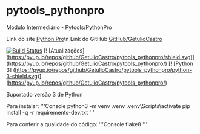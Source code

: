 # pytools_pythonpro

Módulo Intermediário - Pytools/PythonPro

Link do site [Python Pro](https://www.python.pro.br)\n
Link do GitHub [GitHub/GetulioCastro](https://github.com/GetulioCastro/pytools_pythonpro)


[![Build Status](https://travis-ci.org/GetulioCastro/pytools_pythonpro.svg?branch=master)](https://travis-ci.org/GetulioCastro/pytools_pythonpro)
[! [Atualizações] (https://pyup.io/repos/github/GetulioCastro/pytools_pythonpro/shield.svg)] (https://pyup.io/repos/github/GetulioCastro/pytools_pythonpro/)
[! [Python 3] (https://pyup.io/repos/github/GetulioCastro/pytools_pythonpro/python-3-shield.svg)] (https://pyup.io/repos/github/GetulioCastro/pytools_pythonpro/)

Suportado versão 3 de Python

Para instalar:
'''Console
python3 -m venv .venv
.venv\Scripts\activate
pip install -q -r requirements-dev.txt
'''

Para conferir a qualidade do código:
'''Console
flake8
'''